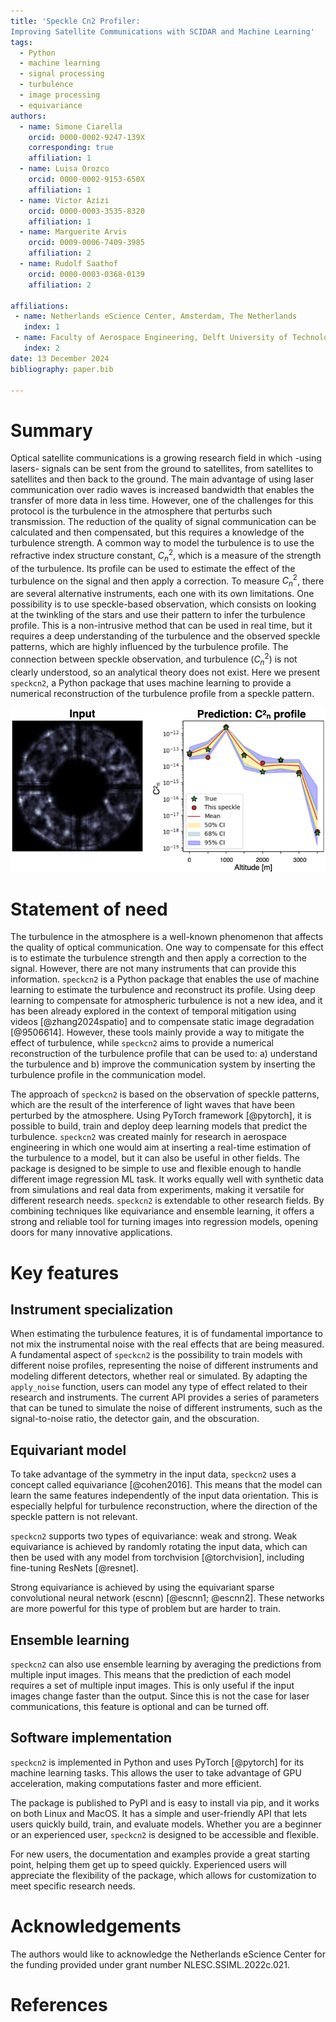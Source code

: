 ```yaml
---
title: 'Speckle Cn2 Profiler:
Improving Satellite Communications with SCIDAR and Machine Learning'
tags:
  - Python
  - machine learning
  - signal processing
  - turbulence
  - image processing
  - equivariance
authors:
  - name: Simone Ciarella
    orcid: 0000-0002-9247-139X
    corresponding: true
    affiliation: 1
  - name: Luisa Orozco
    orcid: 0000-0002-9153-650X
    affiliation: 1
  - name: Victor Azizi
    orcid: 0000-0003-3535-8320
    affiliation: 1
  - name: Marguerite Arvis
    orcid: 0009-0006-7409-3985
    affiliation: 2
  - name: Rudolf Saathof
    orcid: 0000-0003-0368-0139
    affiliation: 2

affiliations:
 - name: Netherlands eScience Center, Amsterdam, The Netherlands
   index: 1
 - name: Faculty of Aerospace Engineering, Delft University of Technology, Delft, The Netherlands
   index: 2
date: 13 December 2024
bibliography: paper.bib

---
```


# Summary

Optical satellite communications is a growing research field in which -using lasers- signals can be sent from the ground to satellites, from satellites to satellites and then back to the ground. The main advantage of using laser communication over radio waves is increased bandwidth that enables the transfer of more data in less time.
However, one of the challenges for this protocol is the turbulence in the atmosphere that perturbs such transmission.
The reduction of the quality of signal communication can be calculated and then compensated, but this requires a knowledge of the turbulence strength.
A common way to model the turbulence is to use the refractive index structure constant, $C_n^2$, which is a measure of the strength of the turbulence. Its profile can be used to estimate the effect of the turbulence on the signal and then apply a correction.
To measure $C_n^2$, there are several alternative instruments, each one with its own limitations. One possibility is to use speckle-based observation, which consists on looking at the twinkling of the stars and use their pattern to infer the turbulence profile. This is a non-intrusive method that can be used in real time, but it requires a deep understanding of the turbulence and the observed speckle patterns, which are highly influenced by the turbulence profile.
The connection between speckle observation, and turbulence ($C_n^2$) is not clearly understood, so an analytical theory does not exist.
Here we present `speckcn2`, a Python package that uses machine learning to provide a numerical reconstruction of the turbulence profile from a speckle pattern.

![Example of `speckcn2` pipeline: speckle pattern as input to output a prediction of the turbulence profile (J). \label{fig:prediction}](https://github.com/MALES-project/SpeckleCn2Profiler/blob/main/src/speckcn2/assets/single_prediction.png?raw=true)

# Statement of need

The turbulence in the atmosphere is a well-known phenomenon that affects the quality of optical communication.
One way to compensate for this effect is to estimate the turbulence strength and then apply a correction to the signal. However, there are not many instruments that can provide this information.
`speckcn2` is a Python package that enables the use of machine learning to estimate the turbulence and reconstruct its profile.
Using deep learning to compensate for atmospheric turbulence is not a new idea, and it has been already explored in the context of temporal mitigation using videos [@zhang2024spatio] and to compensate static image degradation [@9506614].
However, these tools mainly provide a way to mitigate the effect of turbulence, while `speckcn2` aims to provide a numerical reconstruction of the turbulence profile that can be used to: a) understand the turbulence and b) improve the communication system by inserting the turbulence profile in the communication model.

The approach of `speckcn2` is based on the observation of speckle patterns, which are the result of the interference of light waves that have been perturbed by the atmosphere.
Using PyTorch framework [@pytorch], it is possible to build, train and deploy deep learning models that predict the turbulence.
`speckcn2` was created mainly for research in aerospace engineering in which one would aim at inserting a real-time estimation of the turbulence to a model, but it can also be useful in other fields. The package is designed to be simple to use and flexible enough to handle different image regression ML task. It works equally well with synthetic data from simulations and real data from experiments, making it versatile for different research needs.
`speckcn2` is extendable to other research fields. By combining techniques like equivariance and ensemble learning, it offers a strong and reliable tool for turning images into regression models, opening doors for many innovative applications.


# Key features
## Instrument specialization
When estimating the turbulence features, it is of fundamental importance to not mix the instrumental noise with the real effects that are being measured.
A fundamental aspect of `speckcn2` is the possibility to train models with different noise profiles, representing the noise of different instruments and modeling different detectors, whether real or simulated. By adapting the `apply_noise` function, users can model any type of effect related to their research and instruments. The current API provides a series of parameters that can be tuned to simulate the noise of different instruments, such as the signal-to-noise ratio, the detector gain, and the obscuration.

## Equivariant model
To take advantage of the symmetry in the input data, `speckcn2` uses a concept called equivariance [@cohen2016]. This means that the model can learn the same features independently of the input data orientation. This is especially helpful for turbulence reconstruction, where the direction of the speckle pattern is not relevant.

`speckcn2` supports two types of equivariance: weak and strong. Weak equivariance is achieved by randomly rotating the input data, which can then be used with any model from torchvision [@torchvision], including fine-tuning ResNets [@resnet].

Strong equivariance is achieved by using the equivariant sparse convolutional neural network (escnn) [@escnn1; @escnn2]. These networks are more powerful for this type of problem but are harder to train.



## Ensemble learning
`speckcn2` can also use ensemble learning by averaging the predictions from multiple input images. This means that the prediction of each model requires a set of multiple input images. This is only useful if the input images change faster than the output. Since this is not the case for laser communications, this feature is optional and can be turned off.



## Software implementation
`speckcn2` is implemented in Python and uses PyTorch [@pytorch] for its machine learning tasks. This allows the user to take advantage of GPU acceleration, making computations faster and more efficient.

The package is published to PyPI and is easy to install via pip, and it works on both Linux and MacOS. It has a simple and user-friendly API that lets users quickly build, train, and evaluate models. Whether you are a beginner or an experienced user, `speckcn2` is designed to be accessible and flexible.

For new users, the documentation and examples provide a great starting point, helping them get up to speed quickly. Experienced users will appreciate the flexibility of the package, which allows for customization to meet specific research needs.

# Acknowledgements
The authors would like to acknowledge the Netherlands eScience Center for the funding provided under grant number NLESC.SSIML.2022c.021.

# References
